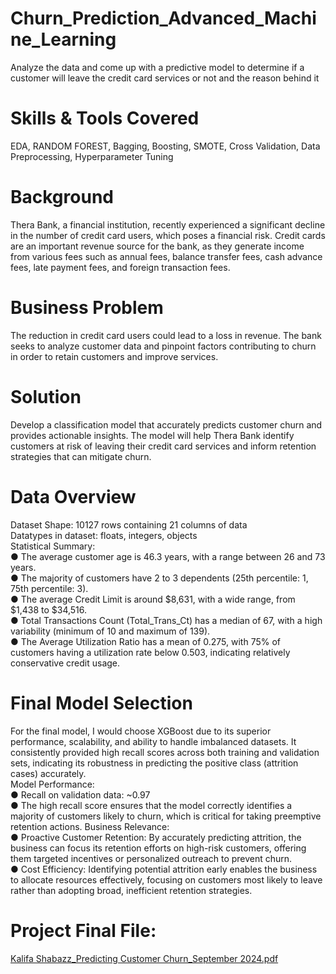 # Churn_Prediction_Advanced_Machine_Learning
Analyze the data and come up with a predictive model to determine if a customer will leave the credit card services or not and the reason behind it
# Skills & Tools Covered
EDA, RANDOM FOREST, Bagging, Boosting, SMOTE, Cross Validation, Data Preprocessing, Hyperparameter Tuning
# Background
Thera Bank, a financial institution, recently experienced a significant decline in the number of credit card users, which poses a financial risk. Credit cards are an important revenue source for the bank, as they generate income from various fees such as annual fees, balance transfer fees, cash advance fees, late payment fees, and foreign transaction fees.
# Business Problem
The reduction in credit card users could lead to a loss in revenue. The bank seeks to analyze customer data and pinpoint factors contributing to churn in order to retain customers and improve services. 
# Solution
Develop a classification model that accurately predicts customer churn and provides actionable insights. The model will help Thera Bank identify customers at risk of leaving their credit card services and inform retention strategies that can mitigate churn.
# Data Overview
Dataset Shape: 10127 rows containing 21 columns of data
<br> Datatypes in dataset: floats, integers, objects
<br> Statistical Summary:
<br> ● The average customer age is 46.3 years, with a range between 26 and 73 years.
<br> ● The majority of customers have 2 to 3 dependents (25th percentile: 1, 75th percentile: 3).
<br> ● The average Credit Limit is around $8,631, with a wide range, from $1,438 to $34,516.
<br> ● Total Transactions Count (Total_Trans_Ct) has a median of 67, with a high variability (minimum of
10 and maximum of 139).
<br> ● The Average Utilization Ratio has a mean of 0.275, with 75% of customers having a utilization rate
below 0.503, indicating relatively conservative credit usage.
# Final Model Selection
For the final model, I would choose XGBoost due to its superior performance, scalability, and ability to handle imbalanced datasets. It consistently provided high recall scores across both training and validation sets, indicating its robustness in predicting the positive class (attrition cases) accurately.
<br> Model Performance:
<br> ● Recall on validation data: ~0.97
<br> ● The high recall score ensures that the model correctly identifies a majority of customers likely to churn, which is critical for taking
preemptive retention actions. Business Relevance:
<br> ● Proactive Customer Retention: By accurately predicting attrition, the business can focus its retention efforts on high-risk customers, offering them targeted incentives or personalized outreach to prevent churn.
<br> ● Cost Efficiency: Identifying potential attrition early enables the business to allocate resources effectively, focusing on customers most likely to leave rather than adopting broad, inefficient retention strategies.
# Project Final File:
[Kalifa Shabazz_Predicting Customer Churn_September 2024.pdf](https://github.com/user-attachments/files/18386715/Kalifa.Shabazz_Predicting.Customer.Churn_September.2024.pdf)
